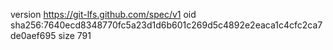 version https://git-lfs.github.com/spec/v1
oid sha256:7640ecd8348770fc5a23d1d6b601c269d5c4892e2eaca1c4cfc2ca7de0aef695
size 791
